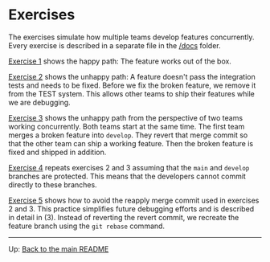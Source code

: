 # Exercises

The exercises simulate how multiple teams develop features concurrently. Every
exercise is described in a separate file in the [/docs](./docs) folder.

[Exercise 1](./exercise-1-happy-path.md) shows the happy path: The feature
works out of the box.

[Exercise 2](./exercise-2-rollback-and-fix.md) shows the unhappy path:
A feature doesn't pass the integration tests and needs to be fixed. Before we
fix the broken feature, we remove it from the TEST system. This allows other
teams to ship their features while we are debugging.

[Exercise 3](./exercise-3-concurrent-development.md) shows the unhappy path
from the perspective of two teams working concurrently. Both teams start at
the same time. The first team merges a broken feature into `develop`.
They revert that merge commit so that the other team can ship a working
feature. Then the broken feature is fixed and shipped in addition.

[Exercise 4](./exercise-4-protected-branches.md) repeats exercises 2 and 3
assuming that the `main` and `develop` branches are protected. This means that
the developers cannot commit directly to these branches.

[Exercise 5](./exercise-5-recreate-feature-branch.md) shows how to avoid the reapply merge commit used in exercises 2
and 3. This practice simplifies future debugging efforts and is described in
detail in (3). Instead of reverting the revert commit, we recreate the feature
branch using the `git rebase` command.

---

Up: [Back to the main README](../README.md)
